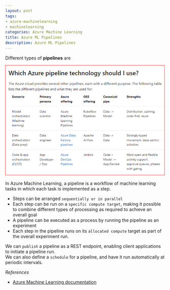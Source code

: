 ```yaml
---
layout: post
tags:
- azure-machinelearning
- machinelearning
categories: Azure Machine Learning
title: Azure ML Pipelines
description: Azure ML Pipelines
---
```


Different types of **pipelines** are

<img src="/img/AzureML/pipelines.PNG">    

In Azure Machine Learning, a pipeline is a workflow of machine learning tasks in which each task is implemented as a step.

* Steps can be arranged `sequentially or in parallel`  
* Each step can be run on a `specific compute target`, making it possible to combine different types of processing as required to achieve an overall goal  
* A pipeline can be executed as a process by running the pipeline as an experiment  
* Each step in the pipeline runs on its `allocated compute` target as part of the overall experiment run.

We can `publish` a pipeline as a REST endpoint, enabling client applications to initiate a pipeline run.  
We can also define a `schedule` for a pipeline, and have it run automatically at periodic intervals.  


*References*  


* [Azure Machine Learning documentation](https://docs.microsoft.com/en-in/azure/machine-learning/)